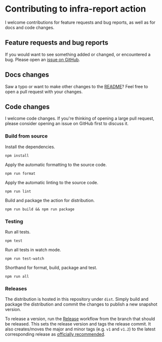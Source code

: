 # Contributing to infra-report action

I welcome contributions for feature requests and bug reports, as well as for docs and code changes.

## Feature requests and bug reports

If you would want to see something added or changed, or encountered a bug.
Please open an [issue on GitHub](https://github.com/misiekhardcore/infra-report-action/issues).

## Docs changes

Saw a typo or want to make other changes to the [README](https://github.com/misiekhardcore/infra-report-action/blob/main/README.md)?
Feel free to open a pull request with your changes.

## Code changes

I welcome code changes.
If you're thinking of opening a large pull request, please consider opening an issue on GitHub first to discuss it.

### Build from source

Install the dependencies.

```
npm install
```

Apply the automatic formatting to the source code.

```
npm run format
```

Apply the automatic linting to the source code.

```
npm run lint
```

Build and package the action for distribution.

```
npm run build && npm run package
```

### Testing

Run all tests.

```
npm test
```

Run all tests in watch mode.

```
npm run test-watch
```

Shorthand for format, build, package and test.

```
npm run all
```

### Releases

The distribution is hosted in this repository under `dist`.
Simply build and package the distribution and commit the changes to publish a new snapshot version.

To release a version, run the [Release](https://github.com/misiekhardcore/infra-report-action/actions/workflows/release.yml) workflow from the branch that should be released.
This sets the release version and tags the release commit.
It also creates/moves the major and minor tags (e.g. `v1` and `v1.2`) to the latest corresponding release as [officially recommended](https://github.com/actions/toolkit/blob/master/docs/action-versioning.md).
